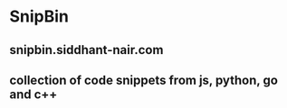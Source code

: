 # SnipBin

## snipbin.siddhant-nair.com

## collection of code snippets from js, python, go and c++
